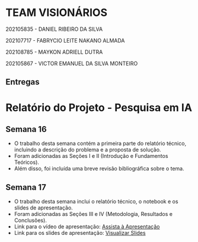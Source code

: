 # TEAM VISIONÁRIOS

202105835 - DANIEL RIBEIRO DA SILVA

202107717 - FABRYCIO LEITE NAKANO ALMADA

202108785 - MAYKON ADRIELL DUTRA

202105867 - VICTOR EMANUEL DA SILVA MONTEIRO






## Entregas

# Relatório do Projeto - Pesquisa em IA

## Semana 16
- O trabalho desta semana contém a primeira parte do relatório técnico, incluindo a descrição do problema e a proposta de solução.
- Foram adicionadas as Seções I e II (Introdução e Fundamentos Teóricos).
- Além disso, foi incluída uma breve revisão bibliográfica sobre o tema.

## Semana 17
- O trabalho desta semana inclui o relatório técnico, o notebook e os slides de apresentação.
- Foram adicionadas as Seções III e IV (Metodologia, Resultados e Conclusões).
- Link para o vídeo de apresentação: [Assista à Apresentação](https://youtu.be/joLUeVVGigA)
- Link para os slides de apresentação: [Visualizar Slides](https://www.canva.com/design/DAFr0f4UmkE/afFkT4kQKTlkwEoZhniizg/edit?utm_content=DAFr0f4UmkE&utm_campaign=designshare&utm_medium=link2&utm_source=sharebutton)
